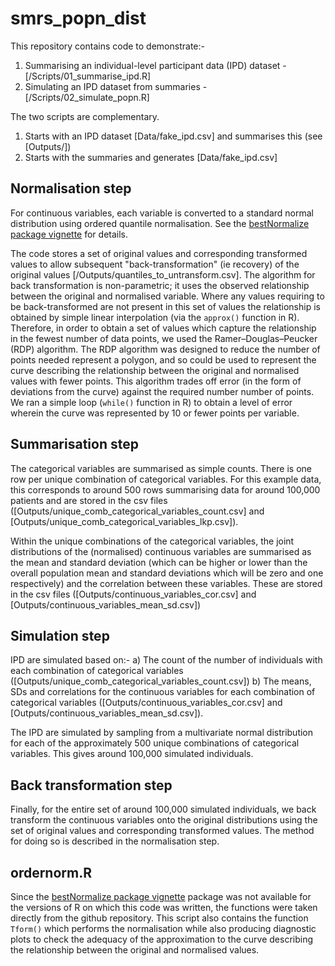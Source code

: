 # smrs_popn_dist

This repository contains code to demonstrate:- 
1. Summarising an individual-level participant data (IPD) dataset - [/Scripts/01_summarise_ipd.R]
2. Simulating an IPD dataset from summaries - [/Scripts/02_simulate_popn.R]

The two scripts are complementary.
01. Starts with an IPD dataset [Data/fake_ipd.csv] and summarises this (see [Outputs/])
02. Starts with the summaries and generates [Data/fake_ipd.csv]

## Normalisation step

For continuous variables, each variable is converted to a standard normal distribution using ordered quantile normalisation. See the [bestNormalize package vignette](https://cran.r-project.org/web/packages/bestNormalize/vignettes/bestNormalize.html) for details.

The code stores a set of original values and corresponding transformed values to allow subsequent "back-transformation" (ie recovery) of the original values [/Outputs/quantiles_to_untransform.csv]. The algorithm for back transformation is non-parametric; it uses the observed relationship between the original and normalised variable. Where any values requiring to be back-transformed are not present in this set of values the relationship is obtained by simple linear interpolation (via the `approx()` function in R). Therefore, in order to obtain a set of values which capture the relationship in the fewest number of data points, we used the  Ramer–Douglas–Peucker (RDP) algorithm. The RDP algorithm was designed to reduce the number of points needed represent a polygon, and so could be used to represent the curve describing the relationship between the original and normalised values with fewer points. This algorithm trades off error (in the form of deviations from the curve) against the required number number of points. We ran a simple loop (`while()` function in R) to obtain a level of error wherein the curve was represented by 10 or fewer points per variable.

## Summarisation step

The categorical variables are summarised as simple counts. There is one row per unique combination of categorical variables. For this example data, this corresponds to around 500 rows summarising data for around 100,000 patients and are stored in the csv files ([Outputs/unique_comb_categorical_variables_count.csv] and [Outputs/unique_comb_categorical_variables_lkp.csv]).

Within the unique combinations of the categorical variables, the joint distributions of the (normalised) continuous variables are summarised as the mean and standard deviation (which can be higher or lower than the overall population mean and standard deviations which will be zero and one respectively) and the correlation between these variables. These are stored in the csv files ([Outputs/continuous_variables_cor.csv] and
[Outputs/continuous_variables_mean_sd.csv])

## Simulation step

IPD are simulated based on:-
 a) The count of the number of individuals with each combination of categorical variables ([Outputs/unique_comb_categorical_variables_count.csv])
 b) The means, SDs and correlations for the continuous variables for each combination of categorical variables ([Outputs/continuous_variables_cor.csv] and
[Outputs/continuous_variables_mean_sd.csv]).
 
The IPD are simulated by sampling from a multivariate normal distribution for each of the approximately 500 unique combinations of categorical variables. This gives around 100,000 simulated individuals.

## Back transformation step

Finally, for the entire set of around 100,000 simulated individuals, we back transform the continuous variables onto the original distributions using the set of original values and corresponding transformed values. The method for doing so is described in the normalisation step.

## ordernorm.R

Since the [bestNormalize package vignette](https://cran.r-project.org/web/packages/bestNormalize/vignettes/bestNormalize.html) package was not available for the versions of R on which this code was written, the functions were taken directly from the github repository. This script also contains the function ` Tform()` which performs the normalisation while also producing diagnostic plots to check the adequacy of the approximation to the curve describing the relationship between the original and normalised values.
